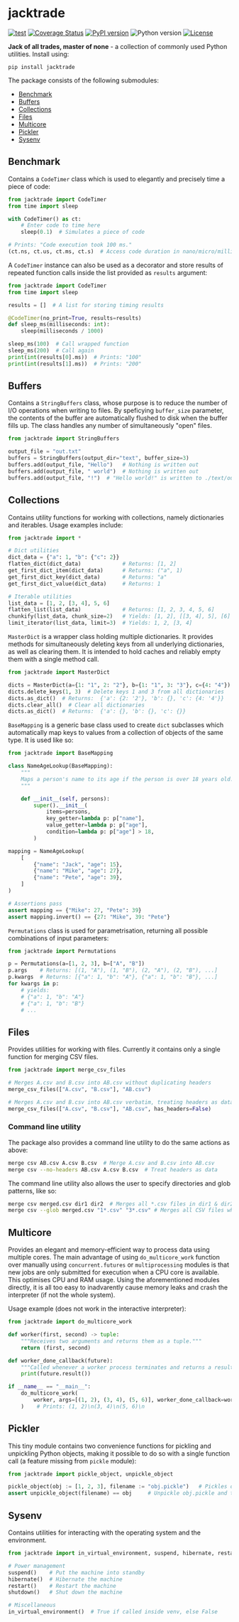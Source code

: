 # jacktrade
[![test](https://github.com/mzaja/jacktrade/actions/workflows/test.yml/badge.svg)](https://github.com/mzaja/jacktrade/actions/workflows/test.yml) [![Coverage Status](https://coveralls.io/repos/github/mzaja/jacktrade/badge.svg?branch=main)](https://coveralls.io/github/mzaja/jacktrade?branch=main) [![PyPI version](https://img.shields.io/pypi/v/jacktrade)](https://pypi.org/project/jacktrade/) ![Python version](https://img.shields.io/pypi/pyversions/jacktrade) [![License](https://img.shields.io/github/license/mzaja/jacktrade)](https://github.com/mzaja/jacktrade/blob/main/LICENSE.md)

**Jack of all trades, master of none** - a collection of commonly used Python utilities. Install using:
```
pip install jacktrade
```

The package consists of the following submodules:

- [Benchmark](#benchmark)
- [Buffers](#buffers)
- [Collections](#collections)
- [Files](#files)
- [Multicore](#multicore)
- [Pickler](#pickler)
- [Sysenv](#sysenv)

## Benchmark
Contains a `CodeTimer` class which is used to elegantly and precisely time a piece of code:
```py
from jacktrade import CodeTimer
from time import sleep

with CodeTimer() as ct:
    # Enter code to time here
    sleep(0.1)  # Simulates a piece of code

# Prints: "Code execution took 100 ms."
(ct.ns, ct.us, ct.ms, ct.s)  # Access code duration in nano/micro/milli/seconds.
```

A `CodeTimer` instance can also be used as a decorator and store results of repeated function calls inside the list provided as `results` argument:
```py
from jacktrade import CodeTimer
from time import sleep

results = []  # A list for storing timing results

@CodeTimer(no_print=True, results=results)
def sleep_ms(milliseconds: int):
    sleep(milliseconds / 1000)

sleep_ms(100)  # Call wrapped function
sleep_ms(200)  # Call again
print(int(results[0].ms))  # Prints: "100"
print(int(results[1].ms))  # Prints: "200"
```

## Buffers
Contains a `StringBuffers` class, whose purpose is to reduce the number of I/O operations
when writing to files. By speficying `buffer_size` parameter, the contents of the buffer
are automatically flushed to disk when the buffer fills up. The class handles any number
of simultaneously "open" files.

```py
from jacktrade import StringBuffers

output_file = "out.txt"
buffers = StringBuffers(output_dir="text", buffer_size=3)
buffers.add(output_file, "Hello")   # Nothing is written out
buffers.add(output_file, " world")  # Nothing is written out
buffers.add(output_file, "!")  # "Hello world!" is written to ./text/out.txt
```

## Collections
Contains utility functions for working with collections, namely dictionaries and iterables. Usage examples include:
```py
from jacktrade import *

# Dict utilities
dict_data = {"a": 1, "b": {"c": 2}}
flatten_dict(dict_data)             # Returns: [1, 2]
get_first_dict_item(dict_data)      # Returns: ("a", 1)
get_first_dict_key(dict_data)       # Returns: "a"
get_first_dict_value(dict_data)     # Returns: 1

# Iterable utilities
list_data = [1, 2, [3, 4], 5, 6]
flatten_list(list_data)             # Returns: [1, 2, 3, 4, 5, 6]
chunkify(list_data, chunk_size=2)   # Yields: [1, 2], [[3, 4], 5], [6]
limit_iterator(list_data, limit=3)  # Yields: 1, 2, [3, 4]
```

`MasterDict` is a wrapper class holding multiple dictionaries. It provides methods for simultaneously deleting keys from all underlying dictionaries, as well as clearing them. It is intended to hold caches and reliably empty them with a single method call.
```py
from jacktrade import MasterDict

dicts = MasterDict(a={1: "1", 2: "2"}, b={1: "1", 3: "3"}, c={4: "4"})
dicts.delete_keys(1, 3)  # Delete keys 1 and 3 from all dictionaries
dicts.as_dict()  # Returns:  {'a': {2: '2'}, 'b': {}, 'c': {4: '4'}}
dicts.clear_all()  # Clear all dictionaries
dicts.as_dict()  # Returns:  {'a': {}, 'b': {}, 'c': {}}
```

`BaseMapping` is a generic base class used to create `dict` subclasses which automatically map keys to values from a collection of objects of the same type. It is used like so:
```py
from jacktrade import BaseMapping

class NameAgeLookup(BaseMapping):
    """
    Maps a person's name to its age if the person is over 18 years old.
    """

    def __init__(self, persons):
        super().__init__(
            items=persons,
            key_getter=lambda p: p["name"],
            value_getter=lambda p: p["age"],
            condition=lambda p: p["age"] > 18,
        )

mapping = NameAgeLookup(
    [
        {"name": "Jack", "age": 15},
        {"name": "Mike", "age": 27},
        {"name": "Pete", "age": 39},
    ]
)

# Assertions pass
assert mapping == {"Mike": 27, "Pete": 39}
assert mapping.invert() == {27: "Mike", 39: "Pete"}
```

`Permutations` class is used for parametrisation, returning all possible combinations of input parameters:
```py
from jacktrade import Permutations

p = Permutations(a=[1, 2, 3], b=["A", "B"])
p.args    # Returns: [(1, "A"), (1, "B"), (2, "A"), (2, "B"), ...]
p.kwargs  # Returns: [{"a": 1, "b": "A"}, {"a": 1, "b": "B"}, ...]
for kwargs in p:
    # yields:
    # {"a": 1, "b": "A"}
    # {"a": 1, "b": "B"}
    # ...
```

## Files
Provides utilities for working with files. Currently it contains only a single function for merging CSV files.
```py
from jacktrade import merge_csv_files

# Merges A.csv and B.csv into AB.csv without duplicating headers
merge_csv_files(["A.csv", "B.csv"], "AB.csv")

# Merges A.csv and B.csv into AB.csv verbatim, treating headers as data
merge_csv_files(["A.csv", "B.csv"], "AB.csv", has_headers=False)
```

### Command line utility
The package also provides a command line utility to do the same actions as above:
```bash
merge csv AB.csv A.csv B.csv  # Merge A.csv and B.csv into AB.csv
merge csv --no-headers AB.csv A.csv B.csv  # Treat headers as data
```

The command line utility also allows the user to specify directories and glob patterns, like so:
```bash
merge csv merged.csv dir1 dir2  # Merges all *.csv files in dir1 & dir2 (if they exist) into merged.csv
merge csv --glob merged.csv "1*.csv" "3*.csv" # Merges all CSV files whose names begin with 1 or 3
```

## Multicore
Provides an elegant and memory-efficient way to process data using multiple cores. The main advantage of using `do_multicore_work` function over manually using `concurrent.futures` or `multiprocessing` modules is that new jobs are only submitted for execution when a CPU core is available. This optimises CPU and RAM usage. Using the aforementioned modules directly, it is all too easy to inadvarently cause memory leaks and crash the interpreter (if not the whole system).

Usage example (does not work in the interactive interpreter):
```py
from jacktrade import do_multicore_work

def worker(first, second) -> tuple:
    """Receives two arguments and returns them as a tuple."""
    return (first, second)

def worker_done_callback(future):
    """Called whenever a worker process terminates and returns a result."""
    print(future.result())

if __name__ == "__main__":
    do_multicore_work(
        worker, args=[(1, 2), (3, 4), (5, 6)], worker_done_callback=worker_done_callback
    )    # Prints: (1, 2)\n(3, 4)\n(5, 6)\n
```

## Pickler
This tiny module contains two convenience functions for pickling and unpickling Python objects, making it possible to do so with a single function call (a feature missing from `pickle` module):
```py
from jacktrade import pickle_object, unpickle_object

pickle_object(obj := [1, 2, 3], filename := "obj.pickle")   # Pickles obj to obj.pickle file
assert unpickle_object(filename) == obj     # Unpickle obj.pickle and test equality with obj
```

## Sysenv
Contains utilities for interacting with the operating system and the environment.
```py
from jacktrade import in_virtual_environment, suspend, hibernate, restart, shutdown

# Power management
suspend()    # Put the machine into standby
hibernate()  # Hibernate the machine
restart()    # Restart the machine
shutdown()   # Shut down the machine

# Miscellaneous
in_virtual_environment()  # True if called inside venv, else False
```
